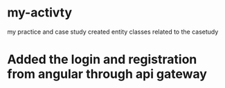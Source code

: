 # my-activty
my practice and case study
 created entity classes related to the casetudy 
# Added the login and registration from angular through api gateway 
